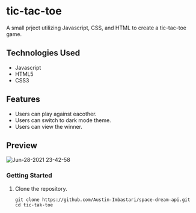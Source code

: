 # tic-tac-toe

A small prject utilizing Javascript, CSS, and HTML to create a tic-tac-toe game.

## Technologies Used

- Javascript
- HTML5
- CSS3

## Features

- Users can play against eacother.
- Users can switch to dark mode theme.
- Users can view the winner.

## Preview

![Jun-28-2021 23-42-58](https://user-images.githubusercontent.com/55529532/123749845-b7664d00-d86a-11eb-80a9-c94d135b9b26.gif)

### Getting Started

1. Clone the repository.

    ```shell
    git clone https://github.com/Austin-Imbastari/space-dream-api.git
    cd tic-tak-toe
    ```
